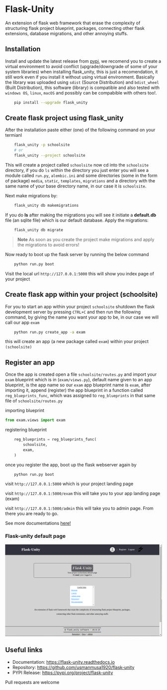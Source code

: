 # Flask-Unity

An extension of flask web framework that erase the complexity of structuring flask project blueprint, packages, connecting other flask extensions, database migrations, and other annoying stuffs.

## Installation

Install and update the latest release from <a href="https://pypi.org/project/flask-unity">pypi</a>, we recomend you to create a virtual environment to avoid conflict (upgrade/downgrade of some of your system libraries) when installing flask_unity, this is just a recomendation, it still work even if you install it without using virtual environment. Basically the library was uploaded using `sdist` (Source Distribution) and `bdist_wheel` (Built Distribution), this software (library) is compatible and also tested with `windows OS`, `linux`, `macOS` and possibly can be compabible with others too!.

```sh
    pip install --upgrade flask_unity
```

## Create flask project using flask_unity

After the installation paste either (one) of the following command on your termianl

```sh
    flask_unity -p schoolsite
    # or
    flask_unity --project schoolsite
```

This will create a project called `schoolsite` now cd into the `schoolsite` directory, if you do `ls` within the directory you just enter you will see a module called `run.py`, `alembic.ini` and some directories (some in the form of package) `media`, `static`, `templates`, `migrations` and a directory with the same name of your base directory name, in our case it is `schoolsite`.

Next make migrations by:

```sh
    flask_unity db makemigrations
```

If you do **ls** after making the migrations you will see it initiate a **default.db** file (an sqlite file) which is our default database. Apply the migrations:

```sh
    flask_unity db migrate
```

> **Note**
> As soon as you create the project make migrations and apply the migrations to avoid errors!

Now ready to boot up the flask server by running the below command

```sh
    python run.py boot
```

Visit the local url `http://127.0.0.1:5000` this will show you index page of your project

## Create flask app within your project (schoolsite)

For you to start an app within your project `schoolsite` shutdown the flask development server by pressing `CTRL+C` and then run the following command, by giving the name you want your app to be, in our case we will call our app `exam`

```sh
    python run.py create_app -a exam
```

this will create an app (a new package called `exam`) within your project `(schoolsite)`

## Register an app

Once the app is created open a file `schoolsite/routes.py` and import your `exam` blueprint which is in (`exam/views.py`), default name given to an app blueprint, is the app name so our `exam` app blueprint name is `exam`, after importing it, append (register) the app blueprint in a function called `reg_blueprints_func`, which was assigned to `reg_blueprints` in that same file of `schoolsite/routes.py`

importing blueprint

```py
from exam.views import exam
```

registering blueprint

```py
    reg_blueprints = reg_blueprints_func(
        schoolsite,
        exam,
    )
```

once you register the app, boot up the flask webserver again by

```sh
    python run.py boot
```

visit `http://127.0.0.1:5000` which is your project landing page

visit `http://127.0.0.1:5000/exam` this will take you to your app landing page (exam)

visit `http://127.0.0.1:5000/admin` this will take you to admin page. From there you are ready to go.

See more documentations <a href="https://flask-unity.readthedocs.io">here!</a>

### Flask-unity default page

[![Flask-unity default page](https://raw.githubusercontent.com/usmanmusa1920/flask-unity/master/media/flask_unity_default_page.png)](https://flask-unity.readthedocs.io)

## Useful links

-   Documentation: https://flask-unity.readthedocs.io
-   Repository: https://github.com/usmanmusa1920/flask-unity
-   PYPI Release: https://pypi.org/project/flask-unity

Pull requests are welcome
